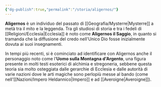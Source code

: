 ```yaml
---
{"dg-publish":true,"permalink":"/storia/aligernos/"}
---
```


**Aligernos** è un individuo del passato di [[Geografia/Mysterre\|Mysterre]] a metà tra il mito e la leggenda. Tra gli studiosi di storia e tra i fedeli di [[Religioni/Ecclesia\|Ecclesia]] è noto come **Aligernos il Saggio**, in quanto si tramanda che la diffusione del credo nell'Unico Dio fosse inizialmente dovuta ai suoi insegnamenti. 

In tempi più recenti, si è cominciato ad identificare con Aligernos anche il personaggio noto come l'**Uomo sulla Montagna d'Argento**, una figura presente in molti testi esoterici di alchimia e stregoneria, sebbene questa teoria sia molto osteggiata dalle gerarchie di Ecclesia e dalle autorità di varie nazioni dove le arti magiche sono perlopiù messe al bando (come nell'[[Nazioni/Impero Heldannico\|Impero]] e ad [[Averoigne\|Averoigne]]). 